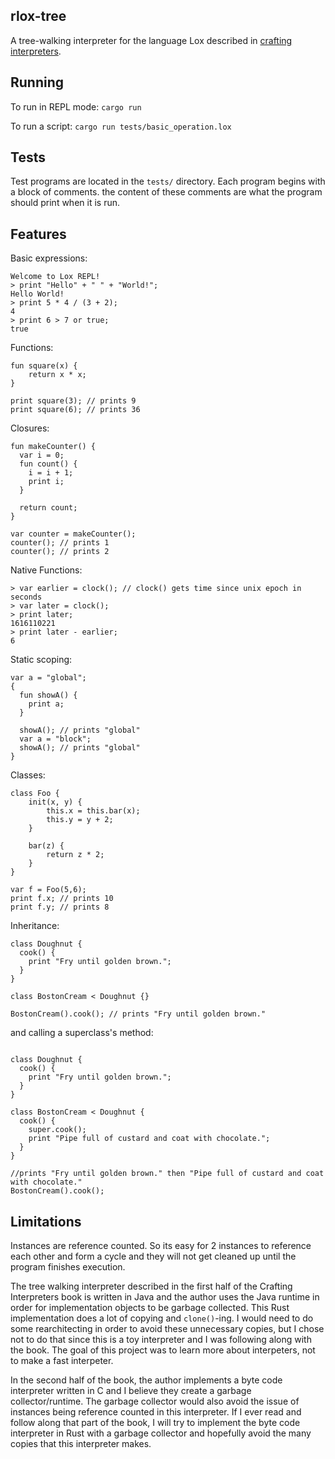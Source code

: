 ## rlox-tree
A tree-walking interpreter for the language Lox described in [crafting interpreters](https://www.craftinginterpreters.com/).

## Running

To run in REPL mode:
`cargo run`

To run a script:
`cargo run tests/basic_operation.lox`

## Tests
Test programs are located in the `tests/` directory. Each program begins with a block of comments. the content of these comments are what the program should print when it is run.

## Features

Basic expressions:
```
Welcome to Lox REPL!
> print "Hello" + " " + "World!";
Hello World!
> print 5 * 4 / (3 + 2);
4
> print 6 > 7 or true;
true
```

Functions:
```
fun square(x) {
    return x * x;
}

print square(3); // prints 9
print square(6); // prints 36
```

Closures:
```
fun makeCounter() {
  var i = 0;
  fun count() {
    i = i + 1;
    print i;
  }

  return count;
}

var counter = makeCounter();
counter(); // prints 1
counter(); // prints 2
```

Native Functions:
```
> var earlier = clock(); // clock() gets time since unix epoch in seconds
> var later = clock();
> print later;
1616110221
> print later - earlier;
6
```

Static scoping:
```
var a = "global";
{
  fun showA() {
    print a;
  }

  showA(); // prints "global"
  var a = "block";
  showA(); // prints "global"
}
```

Classes:
```
class Foo {
    init(x, y) {
        this.x = this.bar(x);
        this.y = y + 2;
    }

    bar(z) {
        return z * 2;
    }
}

var f = Foo(5,6);
print f.x; // prints 10
print f.y; // prints 8
```

Inheritance:
```
class Doughnut {
  cook() {
    print "Fry until golden brown.";
  }
}

class BostonCream < Doughnut {}

BostonCream().cook(); // prints "Fry until golden brown."
```

and calling a superclass's method:
```

class Doughnut {
  cook() {
    print "Fry until golden brown.";
  }
}

class BostonCream < Doughnut {
  cook() {
    super.cook();
    print "Pipe full of custard and coat with chocolate.";
  }
}

//prints "Fry until golden brown." then "Pipe full of custard and coat with chocolate."
BostonCream().cook();
```

## Limitations
Instances are reference counted. So its easy for 2 instances to reference each other and form a cycle and they will not get cleaned up until the program finishes execution.

The tree walking interpreter described in the first half of the Crafting Interpreters book is written in Java and the author uses the Java runtime in order for implementation objects to be garbage collected. This Rust implementation does a lot of copying and `clone()`-ing. I would need to do some rearchitecting in order to avoid these unnecessary copies, but I chose not to do that since this is a toy interpreter and I was following along with the book. The goal of this project was to learn more about interpeters, not to make a fast interpeter.

In the second half of the book, the author implements a byte code interpreter written in C and I believe they create a garbage collector/runtime. The garbage collector would also avoid the issue of instances being reference counted in this interpreter. If I ever read and follow along that part of the book, I will try to implement the byte code interpreter in Rust with a garbage collector and hopefully avoid the many copies that this interpreter makes.
